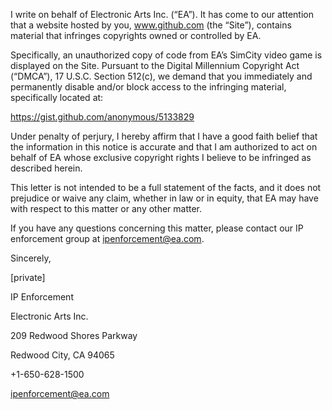 I write on behalf of Electronic Arts Inc. (“EA”).  It has come to our attention that a website hosted by you, www.github.com (the “Site”), contains material that infringes copyrights owned or controlled by EA.

Specifically, an unauthorized copy of code from EA’s SimCity video game is displayed on the Site. Pursuant to the Digital Millennium Copyright Act (“DMCA”), 17 U.S.C. Section 512(c), we demand that you immediately and permanently disable and/or block access to the infringing material, specifically located at:

https://gist.github.com/anonymous/5133829



Under penalty of perjury, I hereby affirm that I have a good faith belief that the information in this notice is accurate and that I am authorized to act on behalf of EA whose exclusive copyright rights I believe to be infringed as described herein.

This letter is not intended to be a full statement of the facts, and it does not prejudice or waive any claim, whether in law or in equity, that EA may have with respect to this matter or any other matter.

If you have any questions concerning this matter, please contact our IP enforcement group at ipenforcement@ea.com.

Sincerely,



[private]

IP Enforcement

Electronic Arts Inc.

209 Redwood Shores Parkway

Redwood City, CA 94065

+1-650-628-1500

ipenforcement@ea.com